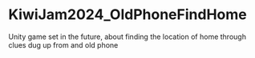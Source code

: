 # KiwiJam2024_OldPhoneFindHome
Unity game set in the future, about finding the location of home through clues dug up from and old phone
